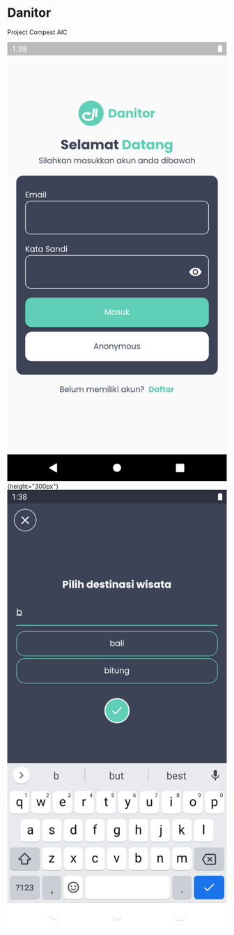 # Danitor
Project Compest AIC

![img_2](https://raw.githubusercontent.com/ToKu404/danitor/main/ss_2.png){height="300px"}
![img_1](https://raw.githubusercontent.com/ToKu404/danitor/main/ss_1.png)


